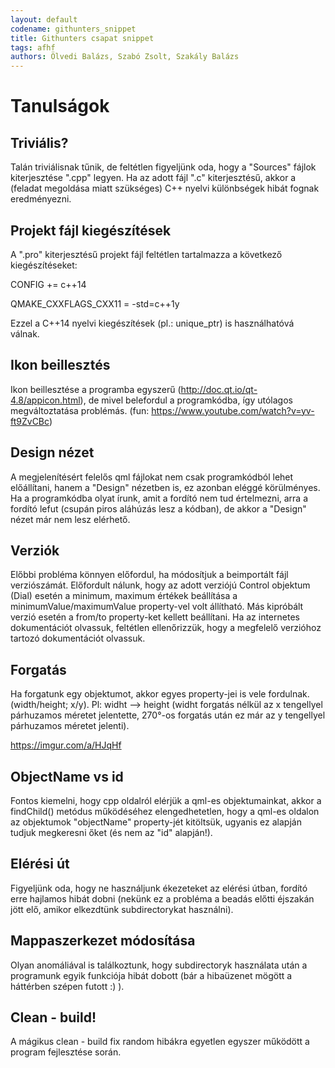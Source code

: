 ```yaml
---
layout: default
codename: githunters_snippet
title: Githunters csapat snippet
tags: afhf
authors: Ölvedi Balázs, Szabó Zsolt, Szakály Balázs
---
```


# Tanulságok

## Triviális?

Talán triviálisnak tűnik, de feltétlen figyeljünk oda, hogy a "Sources" fájlok kiterjesztése ".cpp" legyen. Ha az adott fájl ".c" kiterjesztésű, akkor a (feladat megoldása miatt szükséges) C++ nyelvi különbségek hibát fognak eredményezni.

## Projekt fájl kiegészítések

A ".pro" kiterjesztésű projekt fájl feltétlen tartalmazza a következő kiegészítéseket:

CONFIG += c++14

QMAKE_CXXFLAGS_CXX11    = -std=c++1y

Ezzel a C++14 nyelvi kiegészítések (pl.: unique_ptr) is használhatóvá válnak.

## Ikon beillesztés

Ikon beillesztése a programba egyszerű (http://doc.qt.io/qt-4.8/appicon.html), de mivel belefordul a programkódba, így utólagos megváltoztatása problémás. (fun: https://www.youtube.com/watch?v=yv-ft9ZvCBc)

## Design nézet

A megjelenítésért felelős qml fájlokat nem csak programkódból lehet előállítani, hanem a "Design" nézetben is, ez azonban eléggé körülményes. Ha a programkódba olyat írunk, amit a fordító nem tud értelmezni, arra a fordító lefut (csupán piros aláhúzás lesz a kódban), de akkor a "Design" nézet már nem lesz elérhető.

## Verziók

Előbbi probléma könnyen előfordul, ha módosítjuk a beimportált fájl verziószámát. Előfordult nálunk, hogy az adott verziójú Control objektum (Dial) esetén a minimum, maximum értékek beállítása a minimumValue/maximumValue property-vel volt állítható. Más kipróbált verzió esetén a from/to property-ket kellett beállítani. Ha az internetes dokumentációt olvassuk, feltétlen ellenőrizzük, hogy a megfelelő verzióhoz tartozó dokumentációt olvassuk.

## Forgatás

Ha forgatunk egy objektumot, akkor egyes property-jei is vele fordulnak. (width/height; x/y). Pl: widht --> height (widht forgatás nélkül az x tengellyel párhuzamos méretet jelentette, 270°-os forgatás után ez már az y tengellyel párhuzamos méretet jelenti).

https://imgur.com/a/HJqHf
 
## ObjectName vs id

Fontos kiemelni, hogy cpp oldalról elérjük a qml-es objektumainkat, akkor a findChild() metódus működéséhez elengedhetetlen, hogy a qml-es oldalon az objektumok "objectName" property-jét kitöltsük, ugyanis ez alapján tudjuk megkeresni őket (és nem az "id" alapján!).

## Elérési út

Figyeljünk oda, hogy ne használjunk ékezeteket az elérési útban, fordító erre hajlamos hibát dobni (nekünk ez a probléma a beadás előtti éjszakán jött elő, amikor elkezdtünk subdirectorykat használni).

## Mappaszerkezet módosítása

Olyan anomáliával is találkoztunk, hogy subdirectoryk használata után a programunk egyik funkciója hibát dobott (bár a hibaüzenet mögött a háttérben szépen futott :) ).

## Clean - build!

A mágikus clean - build fix random hibákra egyetlen egyszer működött a program fejlesztése során.

